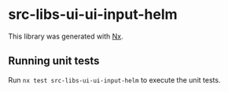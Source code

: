 # src-libs-ui-ui-input-helm

This library was generated with [Nx](https://nx.dev).


## Running unit tests

Run `nx test src-libs-ui-ui-input-helm` to execute the unit tests.

